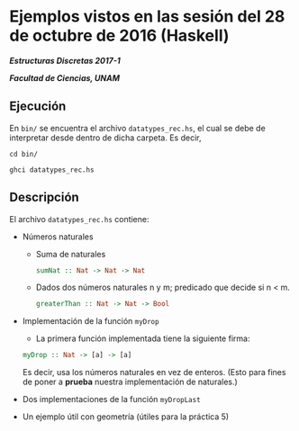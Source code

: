 # Ejemplos vistos en las sesión del 28 de octubre de 2016 (Haskell)

***Estructuras Discretas 2017-1***

***Facultad de Ciencias, UNAM***

## Ejecución
En `bin/` se encuentra el archivo `datatypes_rec.hs`, el cual se debe de interpretar
desde dentro de dicha carpeta. Es decir,

```shell
cd bin/

ghci datatypes_rec.hs
```

## Descripción

El archivo `datatypes_rec.hs` contiene:

- Números naturales

  - Suma de naturales

    ```haskell
    sumNat :: Nat -> Nat -> Nat
    ```

  - Dados dos números naturales n y m; predicado que decide si n < m.

    ```haskell
    greaterThan :: Nat -> Nat -> Bool
    ```

- Implementación de la función `myDrop`

  - La primera función implementada tiene la siguiente firma:
  
  ```haskell
  myDrop :: Nat -> [a] -> [a]
  ```
  
  Es decir, usa los números naturales en vez de enteros. (Esto para fines de poner
  a **prueba** nuestra implementación de naturales.)
  
- Dos implementaciones de la función `myDropLast`

- Un ejemplo útil con geometría (útiles para la práctica 5)
